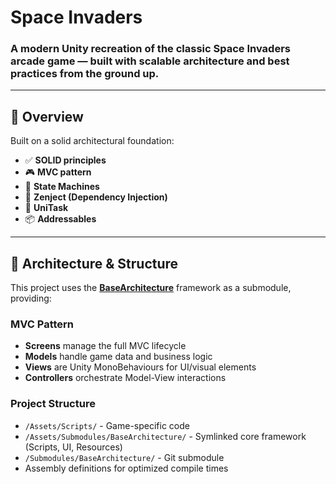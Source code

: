# Space Invaders

### A modern Unity recreation of the classic Space Invaders arcade game — built with scalable architecture and best practices from the ground up.

---

## 🧱 Overview

Built on a solid architectural foundation:
- ✅ **SOLID principles**
- 🎮 **MVC pattern**
- 🔁 **State Machines**
- 🧠 **Zenject (Dependency Injection)**
- 🔄 **UniTask**
- 📦 **Addressables**

---

## 🧰 Architecture & Structure

This project uses the **[BaseArchitecture](https://github.com/TheodorMihail/BaseArchitecture)** framework as a submodule, providing:

### MVC Pattern
- **Screens** manage the full MVC lifecycle
- **Models** handle game data and business logic
- **Views** are Unity MonoBehaviours for UI/visual elements
- **Controllers** orchestrate Model-View interactions

### Project Structure
- `/Assets/Scripts/` - Game-specific code
- `/Assets/Submodules/BaseArchitecture/` - Symlinked core framework (Scripts, UI, Resources)
- `/Submodules/BaseArchitecture/` - Git submodule
- Assembly definitions for optimized compile times
